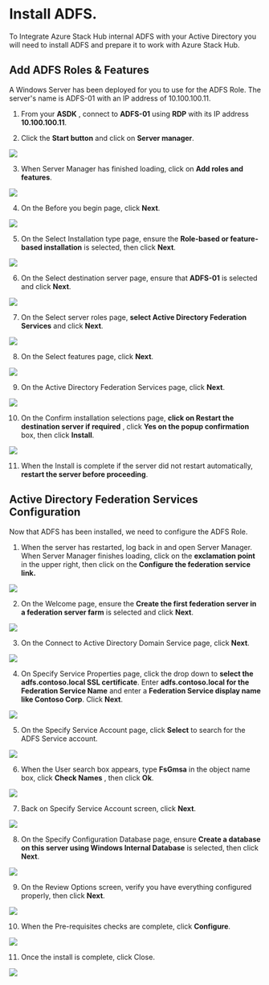 # Install ADFS.

To Integrate Azure Stack Hub internal ADFS with your Active Directory you will need to install ADFS and prepare it to work with Azure Stack Hub.

## Add ADFS Roles & Features

A Windows Server has been deployed for you to use for the ADFS Role. The server's name is ADFS-01 with an IP address of 10.100.100.11.

1. From your **ASDK** , connect to **ADFS-01** using **RDP** with its IP address **10.100.100.11**.

2. Click the **Start button** and click on **Server manager**.

![](images/image1.png)

3. When Server Manager has finished loading, click on **Add roles and features**.

![](images/image2.png)

4. On the Before you begin page, click **Next**.

![](images/image3.png)

5. On the Select Installation type page, ensure the **Role-based or feature-based installation** is selected, then click **Next**.

![](images/image4.png)

6. On the Select destination server page, ensure that **ADFS-01** is selected and click **Next**.

![](images/image5.png)

7. On the Select server roles page, **select Active Directory Federation Services** and click **Next**.

![](images/image6.png)

8. On the Select features page, click **Next**.

![](images/image7.png)

9. On the Active Directory Federation Services page, click **Next**.

![](images/image8.png)

10. On the Confirm installation selections page, **click on Restart the destination server if required** , click **Yes on the popup confirmation** box, then click **Install**.

![](images/image9.png)

11. When the Install is complete if the server did not restart automatically, **restart the server before proceeding**.


## Active Directory Federation Services Configuration

Now that ADFS has been installed, we need to configure the ADFS Role.

1. When the server has restarted, log back in and open Server Manager. When Server Manager finishes loading, click on the **exclamation point** in the upper right, then click on the **Configure the federation service link.**

![](images/image10.png)

2. On the Welcome page, ensure the **Create the first federation server in a federation server farm** is selected and click **Next**.

![](images/image11.png)

3. On the Connect to Active Directory Domain Service page, click **Next**.

![](images/image12.png)

4. On Specify Service Properties page, click the drop down to **select the adfs.contoso.local SSL certificate**. Enter **adfs.contoso.local for the Federation Service Name** and enter a **Federation Service display name like Contoso Corp**. Click **Next**.

![](images/image13.png)

5. On the Specify Service Account page, click **Select** to search for the ADFS Service account.

![](images/image14.png)

6. When the User search box appears, type **FsGmsa** in the object name box, click **Check Names** , then click **Ok**.

![](images/image15.png)

7. Back on Specify Service Account screen, click **Next**.

![](images/image16.png)

8. On the Specify Configuration Database page, ensure **Create a database on this server using Windows Internal Database** is selected, then click **Next**.

![](images/image17.png)

9. On the Review Options screen, verify you have everything configured properly, then click **Next**.

![](images/image18.png)

10. When the Pre-requisites checks are complete, click **Configure**.

![](images/image19.png)

11. Once the install is complete, click Close.

![](images/image20.png)